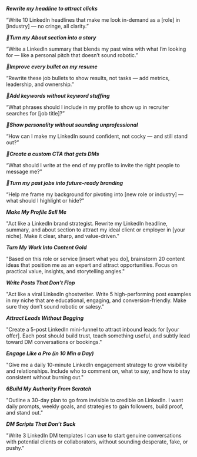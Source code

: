 ***Rewrite my headline to attract clicks***

“Write 10 LinkedIn headlines that make me look in-demand as a [role] in [industry] — no cringe, all clarity.”

***📌Turn my About section into a story***

“Write a LinkedIn summary that blends my past wins with what I’m looking for — like a personal pitch that doesn’t sound robotic.”

***📌Improve every bullet on my resume***

“Rewrite these job bullets to show results, not tasks — add metrics, leadership, and ownership.”

***📌Add keywords without keyword stuffing***

“What phrases should I include in my profile to show up in recruiter searches for [job title]?”

***📌Show personality without sounding unprofessional***

“How can I make my LinkedIn sound confident, not cocky — and still stand out?”

***📌Create a custom CTA that gets DMs***

“What should I write at the end of my profile to invite the right people to message me?”

***📌Turn my past jobs into future-ready branding***

“Help me frame my background for pivoting into [new role or industry] — what should I highlight or hide?”

***Make My Profile Sell Me***

"Act like a LinkedIn brand strategist. Rewrite my LinkedIn headline, summary, and about section to attract my ideal client or employer in [your niche]. Make it clear, sharp, and value-driven."

***Turn My Work Into Content Gold***

"Based on this role or service [insert what you do], brainstorm 20 content ideas that position me as an expert and attract opportunities. Focus on practical value, insights, and storytelling angles."

***Write Posts That Don’t Flop***

"Act like a viral LinkedIn ghostwriter. Write 5 high-performing post examples in my niche that are educational, engaging, and conversion-friendly. Make sure they don’t sound robotic or salesy."

***Attract Leads Without Begging***

"Create a 5-post LinkedIn mini-funnel to attract inbound leads for [your offer]. Each post should build trust, teach something useful, and subtly lead toward DM conversations or bookings."

***Engage Like a Pro (in 10 Min a Day)***

"Give me a daily 10-minute LinkedIn engagement strategy to grow visibility and relationships. Include who to comment on, what to say, and how to stay consistent without burning out."

***6Build My Authority From Scratch***

"Outline a 30-day plan to go from invisible to credible on LinkedIn. I want daily prompts, weekly goals, and strategies to gain followers, build proof, and stand out."

***DM Scripts That Don’t Suck***

"Write 3 LinkedIn DM templates I can use to start genuine conversations with potential clients or collaborators, without sounding desperate, fake, or pushy."











